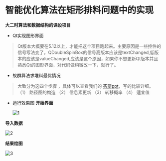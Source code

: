 # 智能优化算法在矩形排料问题中的实现 
**大二时算法和数据结构的课设项目**
- Qt实现图形界面
> Qt版本大概要在5.12以上，才能把这个项目跑起来。主要原因是一些控件的信号写法变了，QDoubleSpinBox的信号高版本应该是textChanged,低版本的应该是valueChanged,应该是这个原因，如果你不想更新Qt版本并且熟悉Qt的图形界面，对代码做稍微改一下，就行了。

- 蚁群算法求堆料最优情况
> 大致分为这四个步骤 ，具体可以查看我们的 [答辩ppt](https://github.com/Maserhe/Rectangular_Packing_Problems/blob/master/%E7%AD%94%E8%BE%A9%E6%8A%A5%E5%91%8A/%E7%AE%97%E6%B3%95%E8%AF%BE%E8%AE%BE%E5%9F%BA%E4%BA%8E%E8%9A%81%E7%BE%A4%E7%9A%84%E7%94%9F%E4%BA%A7%E8%B0%83%E5%BA%A6%E7%AE%97%E6%B3%95.pptx)，写的比较详细。
>（1）	路径图的构造
>（2）	信息素更新
>（3）	转移概率
>（4）	适宜值

- 运行效果图
**开始界面**

  ![1](https://i.loli.net/2020/07/13/7Mzpn8we3gubtXT.png)

**导入数据**

  ![2](https://i.loli.net/2020/07/13/wHoG2CkBIXEycS6.png)

**结果绘图**

  ![3](https://i.loli.net/2020/07/13/NZwqQWuYyoFcTA3.png)

